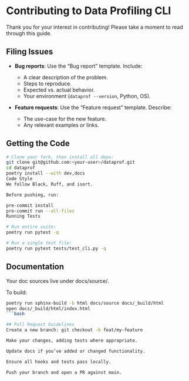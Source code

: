 # Contributing to Data Profiling CLI

Thank you for your interest in contributing!  Please take a moment to read through this guide.

## Filing Issues

- **Bug reports**: Use the “Bug report” template. Include:
  - A clear description of the problem.
  - Steps to reproduce.
  - Expected vs. actual behavior.
  - Your environment (`dataprof --version`, Python, OS).

- **Feature requests**: Use the “Feature request” template. Describe:
  - The use-case for the new feature.
  - Any relevant examples or links.

## Getting the Code

```bash
# Clone your fork, then install all deps:
git clone git@github.com:<your-user>/dataprof.git
cd dataprof
poetry install --with dev,docs
Code Style
We follow Black, Ruff, and isort.

Before pushing, run:

pre-commit install
pre-commit run --all-files
Running Tests

# Run entire suite:
poetry run pytest -q

# Run a single test file:
poetry run pytest tests/test_cli.py -q
```

## Documentation
Your doc sources live under docs/source/.

To build:

```bash
poetry run sphinx-build -b html docs/source docs/_build/html
open docs/_build/html/index.html
```bash

## Pull Request Guidelines
Create a new branch: git checkout -b feat/my-feature

Make your changes, adding tests where appropriate.

Update docs if you’ve added or changed functionality.

Ensure all hooks and tests pass locally.

Push your branch and open a PR against main.